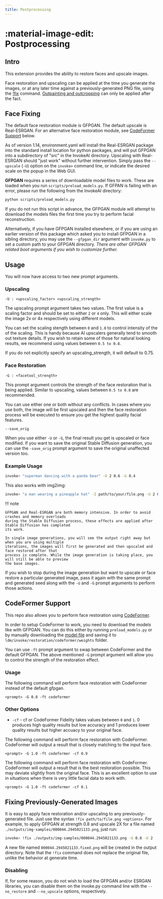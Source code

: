 ```yaml
---
title: Postprocessing
---
```


# :material-image-edit: Postprocessing

## Intro

This extension provides the ability to restore faces and upscale
images.

Face restoration and upscaling can be applied at the time you generate
the images, or at any later time against a previously-generated PNG
file, using the [!fix](#fixing-previously-generated-images)
command. [Outpainting and outcropping](OUTPAINTING.md) can only be
applied after the fact.

## Face Fixing

The default face restoration module is GFPGAN. The default upscale is
Real-ESRGAN. For an alternative face restoration module, see [CodeFormer
Support](#codeformer-support) below.

As of version 1.14, environment.yaml will install the Real-ESRGAN
package into the standard install location for python packages, and
will put GFPGAN into a subdirectory of "src" in the InvokeAI
directory. Upscaling with Real-ESRGAN should "just work" without
further intervention. Simply pass the `--upscale` (`-U`) option on the
`invoke>` command line, or indicate the desired scale on the popup in
the Web GUI.

**GFPGAN** requires a series of downloadable model files to
work. These are loaded when you run `scripts/preload_models.py`. If
GFPAN is failing with an error, please run the following from the
InvokeAI directory:

```bash
python scripts/preload_models.py
```

If you do not run this script in advance, the GFPGAN module will attempt
to download the models files the first time you try to perform facial
reconstruction.

Alternatively, if you have GFPGAN installed elsewhere, or if you are
using an earlier version of this package which asked you to install
GFPGAN in a sibling directory, you may use the `--gfpgan_dir` argument
with `invoke.py` to set a custom path to your GFPGAN directory. _There
are other GFPGAN related boot arguments if you wish to customize
further._

## Usage

You will now have access to two new prompt arguments.

### Upscaling

`-U : <upscaling_factor> <upscaling_strength>`

The upscaling prompt argument takes two values. The first value is a scaling
factor and should be set to either `2` or `4` only. This will either scale the
image 2x or 4x respectively using different models.

You can set the scaling stength between `0` and `1.0` to control intensity of
the of the scaling. This is handy because AI upscalers generally tend to smooth
out texture details. If you wish to retain some of those for natural looking
results, we recommend using values between `0.5 to 0.8`.

If you do not explicitly specify an upscaling_strength, it will default to 0.75.

### Face Restoration

`-G : <facetool_strength>`

This prompt argument controls the strength of the face restoration that is being
applied. Similar to upscaling, values between `0.5 to 0.8` are recommended.

You can use either one or both without any conflicts. In cases where you use
both, the image will be first upscaled and then the face restoration process
will be executed to ensure you get the highest quality facial features.

`--save_orig`

When you use either `-U` or `-G`, the final result you get is upscaled or face
modified. If you want to save the original Stable Diffusion generation, you can
use the `-save_orig` prompt argument to save the original unaffected version
too.

### Example Usage

```bash
invoke> "superman dancing with a panda bear" -U 2 0.6 -G 0.4
```

This also works with img2img:

```bash
invoke> "a man wearing a pineapple hat" -I path/to/your/file.png -U 2 0.5 -G 0.6
```

!!! note

    GFPGAN and Real-ESRGAN are both memory intensive. In order to avoid crashes and memory overloads
    during the Stable Diffusion process, these effects are applied after Stable Diffusion has completed
    its work.

    In single image generations, you will see the output right away but when you are using multiple
    iterations, the images will first be generated and then upscaled and face restored after that
    process is complete. While the image generation is taking place, you will still be able to preview
    the base images.

If you wish to stop during the image generation but want to upscale or face
restore a particular generated image, pass it again with the same prompt and
generated seed along with the `-U` and `-G` prompt arguments to perform those
actions.

## CodeFormer Support

This repo also allows you to perform face restoration using
[CodeFormer](https://github.com/sczhou/CodeFormer).

In order to setup CodeFormer to work, you need to download the models
like with GFPGAN. You can do this either by running
`preload_models.py` or by manually downloading the [model
file](https://github.com/sczhou/CodeFormer/releases/download/v0.1.0/codeformer.pth)
and saving it to `ldm/invoke/restoration/codeformer/weights` folder.

You can use `-ft` prompt argument to swap between CodeFormer and the
default GFPGAN. The above mentioned `-G` prompt argument will allow
you to control the strength of the restoration effect.

### Usage

The following command will perform face restoration with CodeFormer instead of
the default gfpgan.

`<prompt> -G 0.8 -ft codeformer`

### Other Options

- `-cf` - cf or CodeFormer Fidelity takes values between `0` and `1`. 0 produces
  high quality results but low accuracy and 1 produces lower quality results but
  higher accuacy to your original face.

The following command will perform face restoration with CodeFormer. CodeFormer
will output a result that is closely matching to the input face.

`<prompt> -G 1.0 -ft codeformer -cf 0.9`

The following command will perform face restoration with CodeFormer. CodeFormer
will output a result that is the best restoration possible. This may deviate
slightly from the original face. This is an excellent option to use in
situations when there is very little facial data to work with.

`<prompt> -G 1.0 -ft codeformer -cf 0.1`

## Fixing Previously-Generated Images

It is easy to apply face restoration and/or upscaling to any
previously-generated file. Just use the syntax `!fix path/to/file.png
<options>`. For example, to apply GFPGAN at strength 0.8 and upscale
2X for a file named `./outputs/img-samples/000044.2945021133.png`,
just run:

```bash
invoke> !fix ./outputs/img-samples/000044.2945021133.png -G 0.8 -U 2
```

A new file named `000044.2945021133.fixed.png` will be created in the output
directory. Note that the `!fix` command does not replace the original file,
unlike the behavior at generate time.

### Disabling

If, for some reason, you do not wish to load the GFPGAN and/or ESRGAN libraries,
you can disable them on the invoke.py command line with the `--no_restore` and
`--no_upscale` options, respectively.
